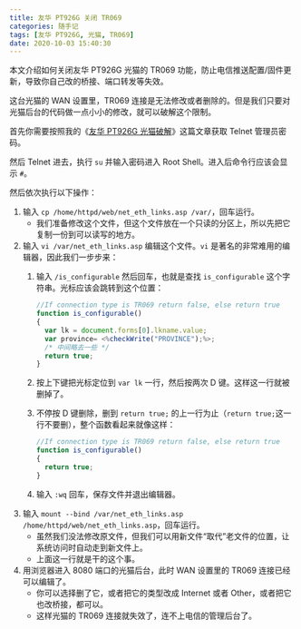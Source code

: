 ```yaml
---
title: 友华 PT926G 关闭 TR069
categories: 随手记
tags: [友华 PT926G, 光猫, TR069]
date: 2020-10-03 15:40:30
---
```


本文介绍如何关闭友华 PT926G 光猫的 TR069 功能，防止电信推送配置/固件更新，导致你自己改的桥接、端口转发等失效。

这台光猫的 WAN 设置里，TR069 连接是无法修改或者删除的。但是我们只要对光猫后台的代码做一点小小的修改，就可以破解这个限制。

首先你需要按照我的《[友华 PT926G 光猫破解](/article/random-notes/youhua-pt926g-fiber-modem-crack.lantian/)》这篇文章获取 Telnet 管理员密码。

然后 Telnet 进去，执行 `su` 并输入密码进入 Root Shell。进入后命令行应该会显示 `#`。

然后依次执行以下操作：

1. 输入 `cp /home/httpd/web/net_eth_links.asp /var/`，回车运行。
   - 我们准备修改这个文件，但这个文件放在一个只读的分区上，所以先把它复制一份到可以读写的地方。
2. 输入 `vi /var/net_eth_links.asp` 编辑这个文件。`vi` 是著名的非常难用的编辑器，因此我们一步步来：
   1. 输入 `/is_configurable` 然后回车，也就是查找 `is_configurable` 这个字符串。光标应该会跳转到这个位置：

      ```javascript
      //If connection type is TR069 return false, else return true
      function is_configurable()
      {
        var lk = document.forms[0].lkname.value;
        var province= <%checkWrite("PROVINCE");%>;
        /* 中间略去一些 */
        return true;
      }
      ```

   2. 按上下键把光标定位到 `var lk` 一行，然后按两次 D 键。这样这一行就被删掉了。
   3. 不停按 D 键删除，删到 `return true;` 的上一行为止（`return true;`这一行不要删），整个函数看起来就像这样：

      ```javascript
      //If connection type is TR069 return false, else return true
      function is_configurable()
      {
        return true;
      }
      ```

   4. 输入 `:wq` 回车，保存文件并退出编辑器。
3. 输入 `mount --bind /var/net_eth_links.asp /home/httpd/web/net_eth_links.asp`，回车运行。
   - 虽然我们没法修改原文件，但我们可以用新文件“取代”老文件的位置，让系统访问时自动走到新文件上。
   - 上面这一行就是干的这个事。
4. 用浏览器进入 8080 端口的光猫后台，此时 WAN 设置里的 TR069 连接已经可以编辑了。
   - 你可以选择删了它，或者把它的类型改成 Internet 或者 Other，或者把它也改桥接，都可以。
   - 这样光猫的 TR069 连接就失效了，连不上电信的管理后台了。
